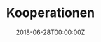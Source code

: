 ---
title: Kooperationen
date: "2018-06-28T00:00:00Z"

reading_time: false  # Show estimated reading time?
share: false  # Show social sharing links?
profile: false  # Show author profile?
comments: false  # Show comments?

# Optional header image (relative to `assets/media/` folder).
header:
  caption: ""
  image: ""

sections:
  # A section to display blog posts
  - block: collection
    id: section-1
    content:
      text: Auf dieser Seite findet Ihr unsere verschiedenen Kooperationspartner
      # Display content from the `content/post/` folder
      filters:
        folders:
          - verein/kooperation
    design:
      # Choose how many columns the section has. Valid values: '1' or '2'.
      columns: '2'
      # Choose your content listing view - here we use the `showcase` view
      view: showcase
      # For the Showcase view, do you want to flip alternate rows?
      flip_alt_rows: false
---